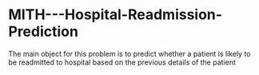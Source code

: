 # MITH---Hospital-Readmission-Prediction
The main object for this problem is to  predict whether a patient is likely to be readmitted to hospital based on the previous details of  the patient
